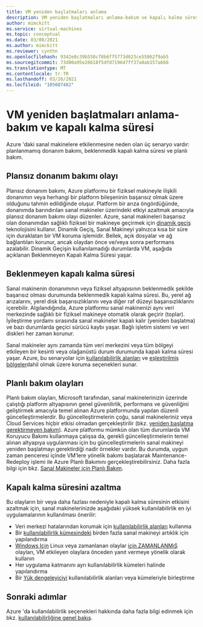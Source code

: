 ```yaml
---
title: VM yeniden başlatmaları anlama
description: VM yeniden başlatmaları anlama-bakım ve kapalı kalma süresi
author: mimckitt
ms.service: virtual-machines
ms.topic: conceptual
ms.date: 03/08/2021
ms.author: mimckitt
ms.reviewer: cynthn
ms.openlocfilehash: 9342e0c39b558cf8b6ff5773d623ce55062f9ab5
ms.sourcegitcommit: 73d80a95e28618f5dfd719647ff37a8ab157a668
ms.translationtype: MT
ms.contentlocale: tr-TR
ms.lasthandoff: 03/26/2021
ms.locfileid: "105607482"
---
```

# <a name="understand-vm-reboots---maintenance-vs-downtime"></a>VM yeniden başlatmaları anlama-bakım ve kapalı kalma süresi
Azure 'daki sanal makinelere etkilenmesine neden olan üç senaryo vardır: planlanmamış donanım bakımı, beklenmedik kapalı kalma süresi ve planlı bakım.

## <a name="unplanned-hardware-maintenance-event"></a>Plansız donanım bakımı olayı
Plansız donanım bakımı, Azure platformu bir fiziksel makineyle ilişkili donanımın veya herhangi bir platform bileşeninin başarısız olmak üzere olduğunu tahmin edildiğinde oluşur. Platform bir arıza öngördüğünde, donanımda barındırılan sanal makineler üzerindeki etkiyi azaltmak amacıyla plansız donanım bakımı olayı düzenler. Azure, sanal makineleri başarısız olan donanımdan sağlıklı fiziksel bir makineye geçirmek için [dinamik geçiş](./maintenance-and-updates.md) teknolojisini kullanır. Dinamik Geçiş, Sanal Makineyi yalnızca kısa bir süre için duraklatan bir VM koruma işlemidir. Bellek, açık dosyalar ve ağ bağlantıları korunur, ancak olaydan önce ve/veya sonra performans azalabilir. Dinamik Geçişin kullanılamadığı durumlarda VM, aşağıda açıklanan Beklenmeyen Kapalı Kalma Süresi yaşar.


## <a name="unexpected-downtime"></a>Beklenmeyen kapalı kalma süresi
Sanal makinenin donanımının veya fiziksel altyapısının beklenmedik şekilde başarısız olması durumunda beklenmedik kapalı kalma süresi. Bu, yerel ağ arızalarını, yerel disk başarısızlıklarını veya diğer raf düzeyi başarısızlıklarını içerebilir. Algılandığında, Azure platformu sanal makinenizi aynı veri merkezinde sağlıklı bir fiziksel makineye otomatik olarak geçirir (toplar). İyileştirme yordamı sırasında sanal makineler kapalı kalır (yeniden başlatma) ve bazı durumlarda geçici sürücü kaybı yaşar. Bağlı işletim sistemi ve veri diskleri her zaman korunur.

Sanal makineler aynı zamanda tüm veri merkezini veya tüm bölgeyi etkileyen bir kesinti veya olağanüstü durum durumunda kapalı kalma süresi yaşar. Azure, bu senaryolar için  [kullanılabilirlik alanları](../availability-zones/az-overview.md) ve [eşleştirilmiş bölgeler](regions.md#region-pairs)dahil olmak üzere koruma seçenekleri sunar.

## <a name="planned-maintenance-events"></a>Planlı bakım olayları
Planlı bakım olayları, Microsoft tarafından, sanal makinelerinizin üzerinde çalıştığı platform altyapısının genel güvenilirlik, performans ve güvenliğini geliştirmek amacıyla temel alınan Azure platformunda yapılan düzenli güncelleştirmelerdir. Bu güncelleştirmelerin çoğu, sanal makineleriniz veya Cloud Services hiçbir etkisi olmadan gerçekleştirilir (bkz. [yeniden başlatma gerektirmeyen bakım](maintenance-and-updates.md#maintenance-that-doesnt-require-a-reboot)). Azure platformu mümkün olan tüm durumlarda VM Koruyucu Bakımı kullanmaya çalışsa da, gerekli güncelleştirmelerin temel alınan altyapıya uygulanması için bu güncelleştirmelerin sanal makineyi yeniden başlatmayı gerektirdiği nadir örnekler vardır. Bu durumda, uygun zaman penceresi içinde VM’lere yönelik bakımı başlatarak Maintenance-Redeploy işlemi ile Azure Planlı Bakımını gerçekleştirebilirsiniz. Daha fazla bilgi için bkz. [Sanal Makineler için Planlı Bakım](maintenance-and-updates.md).

## <a name="reduce-downtime"></a>Kapalı kalma süresini azaltma
Bu olayların bir veya daha fazlası nedeniyle kapalı kalma süresinin etkisini azaltmak için, sanal makinelerinizde aşağıdaki yüksek kullanılabilirlik en iyi uygulamalarının kullanılması önerilir:

* Veri merkezi hatalarından korumak için [kullanılabilirlik alanları](../availability-zones/az-overview.md) kullanma
* Bir [kullanılabilirlik kümesindeki](availability-set-overview.md) birden fazla sanal makineyi artıklık için yapılandırma
* [Windows Için](/azure/virtual-machines/windows/scheduled-events) Linux veya zamanlanan olaylar [için ZAMANLANMıŞ](/azure/virtual-machines/linux/scheduled-events) olayları, VM etkileyen olaylara önceden yanıt vermeye yönelik olarak kullanın
* Her uygulama katmanını ayrı kullanılabilirlik kümeleri halinde yapılandırma
* Bir [Yük dengeleyiciyi](../load-balancer/load-balancer-overview.md) kullanılabilirlik alanları veya kümeleriyle birleştirme

## <a name="next-steps"></a>Sonraki adımlar
Azure 'da kullanılabilirlik seçenekleri hakkında daha fazla bilgi edinmek için bkz. [kullanılabilirliğine genel bakış](availability.md).
